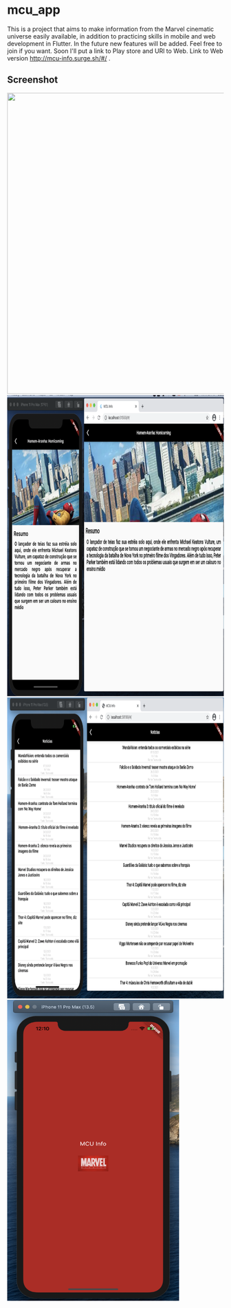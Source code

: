 # mcu_app

This is a project that aims to make information from the Marvel cinematic universe easily available, in addition to practicing skills in mobile and web development in Flutter. In the future new features will be added. Feel free to join if you want. Soon I'll put a link to Play store and URl to Web. Link to Web version http://mcu-info.surge.sh/#/ .

## Screenshot
<img src="images/main_app.png" width = "800px" height="700px"/><img src="images/detail_app.png" width = "800px" height="700px"/>
<img src="images/new_app.png" width = "800px" height="700px"/><img src="images/splash_app.png" width = "400px" height="700px"/>
